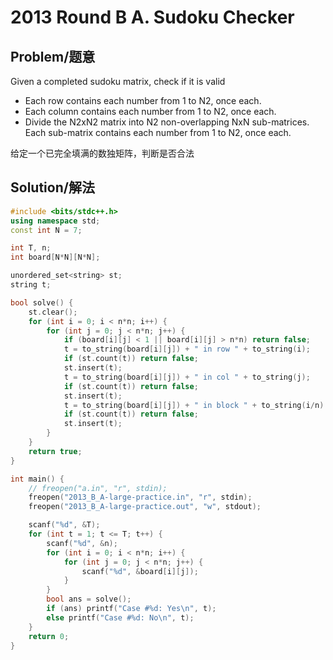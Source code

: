 # 2013 Round B A. Sudoku Checker


## Problem/题意

Given a completed sudoku matrix, check if it is valid
* Each row contains each number from 1 to N2, once each.
* Each column contains each number from 1 to N2, once each.
* Divide the N2xN2 matrix into N2 non-overlapping NxN sub-matrices. Each sub-matrix contains each number from 1 to N2, once each.

给定一个已完全填满的数独矩阵，判断是否合法


## Solution/解法

```cpp
#include <bits/stdc++.h>
using namespace std;
const int N = 7;

int T, n;
int board[N*N][N*N];

unordered_set<string> st;
string t;

bool solve() {
    st.clear();
    for (int i = 0; i < n*n; i++) {
        for (int j = 0; j < n*n; j++) {
            if (board[i][j] < 1 || board[i][j] > n*n) return false;
            t = to_string(board[i][j]) + " in row " + to_string(i);
            if (st.count(t)) return false;
            st.insert(t);
            t = to_string(board[i][j]) + " in col " + to_string(j);
            if (st.count(t)) return false;
            st.insert(t);
            t = to_string(board[i][j]) + " in block " + to_string(i/n) + "-" + to_string(j/n);
            if (st.count(t)) return false;
            st.insert(t);
        }
    }
    return true;
}

int main() {
    // freopen("a.in", "r", stdin);
    freopen("2013_B_A-large-practice.in", "r", stdin);
    freopen("2013_B_A-large-practice.out", "w", stdout);

    scanf("%d", &T);
    for (int t = 1; t <= T; t++) {
        scanf("%d", &n);
        for (int i = 0; i < n*n; i++) {
            for (int j = 0; j < n*n; j++) {
                scanf("%d", &board[i][j]);
            }
        }
        bool ans = solve();
        if (ans) printf("Case #%d: Yes\n", t);
        else printf("Case #%d: No\n", t);
    }
    return 0;
}
```